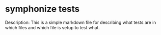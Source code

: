 symphonize tests
===
Description: This is a simple markdown file for describing what tests are in which files and which file is setup to test what.